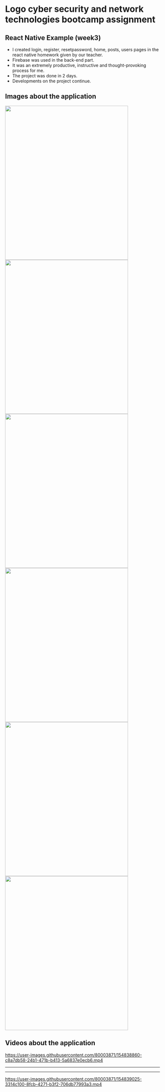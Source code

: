# Logo cyber security and network technologies bootcamp assignment


## React Native Example (week3)
- I created login, register, resetpassword, home, posts, users pages in the react native homework given by our teacher.
- Firebase was used in the back-end part.
- It was an extremely productive, instructive and thought-provoking process for me.
- The project was done in 2 days. 
- Developments on the project continue.

## Images about the application
<img src="https://user-images.githubusercontent.com/80003871/154838090-2640902e-c2ad-4eb0-bcaa-7cf06fe32410.png" width="400" height="500"> <img src="https://user-images.githubusercontent.com/80003871/154838104-3869d3e2-599f-4198-b9bd-648ffbfda680.png" width="400" height="500">
<img src="https://user-images.githubusercontent.com/80003871/154838100-c6b2d9b7-01e2-4123-a831-f3275bbf88f0.png" width="400" height="500"> <img src="https://user-images.githubusercontent.com/80003871/154838084-5522c76e-254f-489c-b82d-763e968c0004.png" width="400" height="500">
<img src="https://user-images.githubusercontent.com/80003871/154838096-08809703-766d-4a2c-b333-793980a6be09.png" width="400" height="500"> <img src="https://user-images.githubusercontent.com/80003871/154838106-7a0a7462-6010-437f-9340-ed66e44b6003.png" width="400" height="500">

## Videos about the application
https://user-images.githubusercontent.com/80003871/154838860-c8a7db58-24b1-471b-b413-5a6837e0ecb6.mp4
___
___
https://user-images.githubusercontent.com/80003871/154839025-3314c100-8fcb-4271-b3f2-706db77993a3.mp4
